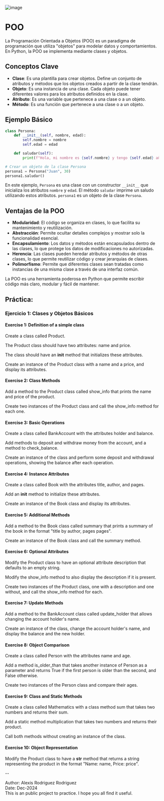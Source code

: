
![image](https://github.com/user-attachments/assets/b7a00f69-cd62-40ca-b5ac-fa70c74d02ce)

# POO

La Programación Orientada a Objetos (POO) es un paradigma de programación que utiliza "objetos" para modelar datos y comportamientos. En Python, la POO se implementa mediante clases y objetos.

## Conceptos Clave

- **Clase**: Es una plantilla para crear objetos. Define un conjunto de atributos y métodos que los objetos creados a partir de la clase tendrán.
- **Objeto**: Es una instancia de una clase. Cada objeto puede tener diferentes valores para los atributos definidos en la clase.
- **Atributo**: Es una variable que pertenece a una clase o a un objeto.
- **Método**: Es una función que pertenece a una clase o a un objeto.

## Ejemplo Básico

```python
class Persona:
    def __init__(self, nombre, edad):
        self.nombre = nombre
        self.edad = edad

    def saludar(self):
        print(f"Hola, mi nombre es {self.nombre} y tengo {self.edad} años.")

# Crear un objeto de la clase Persona
persona1 = Persona("Juan", 30)
persona1.saludar()
```

En este ejemplo, `Persona` es una clase con un constructor `__init__` que inicializa los atributos `nombre` y `edad`. El método `saludar` imprime un saludo utilizando estos atributos. `persona1` es un objeto de la clase `Persona`.

## Ventajas de la POO

- **Modularidad**: El código se organiza en clases, lo que facilita su mantenimiento y reutilización.
- **Abstracción**: Permite ocultar detalles complejos y mostrar solo la funcionalidad esencial.
- **Encapsulamiento**: Los datos y métodos están encapsulados dentro de las clases, lo que protege los datos de modificaciones no autorizadas.
- **Herencia**: Las clases pueden heredar atributos y métodos de otras clases, lo que permite reutilizar código y crear jerarquías de clases.
- **Polimorfismo**: Permite que diferentes clases sean tratadas como instancias de una misma clase a través de una interfaz común.

La POO es una herramienta poderosa en Python que permite escribir código más claro, modular y fácil de mantener.

## Práctica: 

### Ejercicio 1: Clases y Objetos Básicos

#### Exercise 1: Definition of a simple class

Create a class called Product.

The Product class should have two attributes: name and price.

The class should have an __init__ method that initializes these attributes.

Create an instance of the Product class with a name and a price, and display its attributes.

#### Exercise 2: Class Methods

Add a method to the Product class called show_info that prints the name and price of the product.

Create two instances of the Product class and call the show_info method for each one.

####  Exercise 3: Basic Operations

Create a class called BankAccount with the attributes holder and balance.

Add methods to deposit and withdraw money from the account, and a method to check_balance.

Create an instance of the class and perform some deposit and withdrawal operations, showing the balance after each operation.

####  Exercise 4: Instance Attributes

Create a class called Book with the attributes title, author, and pages.

Add an __init__ method to initialize these attributes.

Create an instance of the Book class and display its attributes.

####  Exercise 5: Additional Methods

Add a method to the Book class called summary that prints a summary of the book in the format "title by author, pages pages".

Create an instance of the Book class and call the summary method.

####  Exercise 6: Optional Attributes

Modify the Product class to have an optional attribute description that defaults to an empty string.

Modify the show_info method to also display the description if it is present.

Create two instances of the Product class, one with a description and one without, and call the show_info method for each.

####  Exercise 7: Update Methods

Add a method to the BankAccount class called update_holder that allows changing the account holder's name.

Create an instance of the class, change the account holder's name, and display the balance and the new holder.

####  Exercise 8: Object Comparison

Create a class called Person with the attributes name and age.

Add a method is_older_than that takes another instance of Person as a parameter and returns True if the first person is older than the second, and False otherwise.

Create two instances of the Person class and compare their ages.

####  Exercise 9: Class and Static Methods

Create a class called Mathematics with a class method sum that takes two numbers and returns their sum.

Add a static method multiplication that takes two numbers and returns their product.

Call both methods without creating an instance of the class.

####  Exercise 10: Object Representation

Modify the Product class to have a __str__ method that returns a string representing the product in the format "Name: name, Price: price".

--  

Author: Alexis Rodriguez Rodriguez  
Date: Dec-2024  
This is an public project to practice. I hope you all find it useful.
